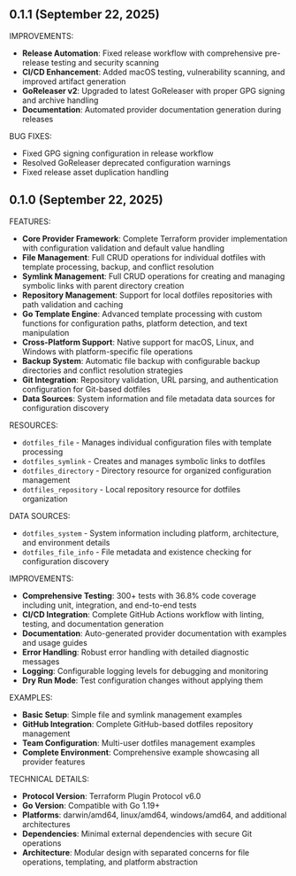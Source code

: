 ## 0.1.1 (September 22, 2025)

IMPROVEMENTS:

* **Release Automation**: Fixed release workflow with comprehensive pre-release testing and security scanning
* **CI/CD Enhancement**: Added macOS testing, vulnerability scanning, and improved artifact generation  
* **GoReleaser v2**: Upgraded to latest GoReleaser with proper GPG signing and archive handling
* **Documentation**: Automated provider documentation generation during releases

BUG FIXES:

* Fixed GPG signing configuration in release workflow
* Resolved GoReleaser deprecated configuration warnings
* Fixed release asset duplication handling


## 0.1.0 (September 22, 2025)

FEATURES:

* **Core Provider Framework**: Complete Terraform provider implementation with configuration validation and default value handling
* **File Management**: Full CRUD operations for individual dotfiles with template processing, backup, and conflict resolution
* **Symlink Management**: Full CRUD operations for creating and managing symbolic links with parent directory creation
* **Repository Management**: Support for local dotfiles repositories with path validation and caching
* **Go Template Engine**: Advanced template processing with custom functions for configuration paths, platform detection, and text manipulation
* **Cross-Platform Support**: Native support for macOS, Linux, and Windows with platform-specific file operations
* **Backup System**: Automatic file backup with configurable backup directories and conflict resolution strategies
* **Git Integration**: Repository validation, URL parsing, and authentication configuration for Git-based dotfiles
* **Data Sources**: System information and file metadata data sources for configuration discovery

RESOURCES:

* `dotfiles_file` - Manages individual configuration files with template processing
* `dotfiles_symlink` - Creates and manages symbolic links to dotfiles
* `dotfiles_directory` - Directory resource for organized configuration management
* `dotfiles_repository` - Local repository resource for dotfiles organization

DATA SOURCES:

* `dotfiles_system` - System information including platform, architecture, and environment details
* `dotfiles_file_info` - File metadata and existence checking for configuration discovery

IMPROVEMENTS:

* **Comprehensive Testing**: 300+ tests with 36.8% code coverage including unit, integration, and end-to-end tests
* **CI/CD Integration**: Complete GitHub Actions workflow with linting, testing, and documentation generation
* **Documentation**: Auto-generated provider documentation with examples and usage guides
* **Error Handling**: Robust error handling with detailed diagnostic messages
* **Logging**: Configurable logging levels for debugging and monitoring
* **Dry Run Mode**: Test configuration changes without applying them

EXAMPLES:

* **Basic Setup**: Simple file and symlink management examples
* **GitHub Integration**: Complete GitHub-based dotfiles repository management
* **Team Configuration**: Multi-user dotfiles management examples
* **Complete Environment**: Comprehensive example showcasing all provider features

TECHNICAL DETAILS:

* **Protocol Version**: Terraform Plugin Protocol v6.0
* **Go Version**: Compatible with Go 1.19+
* **Platforms**: darwin/amd64, linux/amd64, windows/amd64, and additional architectures
* **Dependencies**: Minimal external dependencies with secure Git operations
* **Architecture**: Modular design with separated concerns for file operations, templating, and platform abstraction
